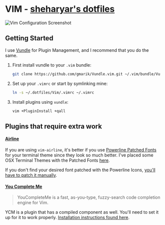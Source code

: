 VIM - [sheharyar's dotfiles](https://github.com/sheharyarn/dotfiles)
====================================================================

![Vim Configuration Screenshot](http://i.imgur.com/WSkHxAz.png)

## Getting Started

I use [Vundle](https://github.com/gmarik/Vundle.vim) for Plugin Management, and I recommend that you do the same.

1. First install vundle to your `.vim` bundle:

    ```bash
    git clone https://github.com/gmarik/Vundle.vim.git ~/.vim/bundle/Vundle.vim
    ```

2. Set up your `.vimrc` or start by symlinking mine:

    ```bash
    ln -s ~/.dotfiles/Vim/.vimrc ~/.vimrc
    ```

3. Install plugins using `vundle`:

    ```bash
    vim +PluginInstall +qall
    ```

## Plugins that require extra work

#### [Airline](https://github.com/bling/vim-airline/)

If you are using `vim-airline`, it's better if you use [Powerline Patched Fonts](https://github.com/powerline/fonts/) for your terminal theme since they look so much better. I've placed some OSX Terminal Themes with the Patched Fonts [here](https://github.com/sheharyarn/dotfiles/tree/master/OSX/Terminal).

If you don't find your desired font patched with the Powerline Icons, [you'll have to patch it manually](https://github.com/Lokaltog/vim-powerline/tree/develop/fontpatcher).

#### [You Complete Me](https://github.com/Valloric/YouCompleteMe)

> YouCompleteMe is a fast, as-you-type, fuzzy-search code completion engine for Vim.

YCM is a plugin that has a compiled component as well. You'll need to set it up for it to work properly. [Installation instructions found here](http://valloric.github.io/YouCompleteMe/).


